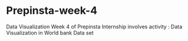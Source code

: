 # Prepinsta-week-4
Data Visualization
Week 4 of Prepinsta Internship involves activity : Data Visualization in World bank Data set
